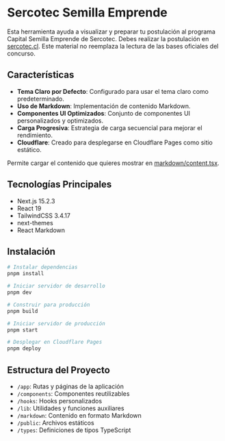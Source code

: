 # Sercotec Semilla Emprende

Esta herramienta ayuda a visualizar y preparar tu postulación al programa Capital Semilla Emprende de Sercotec. Debes realizar la postulación en [sercotec.cl](https://sercotec.cl). Este material no reemplaza la lectura de las bases oficiales del concurso.

## Características

- **Tema Claro por Defecto**: Configurado para usar el tema claro como predeterminado.
- **Uso de Markdown**: Implementación de contenido Markdown.
- **Componentes UI Optimizados**: Conjunto de componentes UI personalizados y optimizados.
- **Carga Progresiva**: Estrategia de carga secuencial para mejorar el rendimiento.
- **Cloudflare**: Creado para desplegarse en Cloudflare Pages como sitio estático.

Permite cargar el contenido que quieres mostrar en [markdown/content.tsx](markdown/content.tsx).

## Tecnologías Principales

- Next.js 15.2.3
- React 19
- TailwindCSS 3.4.17
- next-themes
- React Markdown

## Instalación

```bash
# Instalar dependencias
pnpm install

# Iniciar servidor de desarrollo
pnpm dev

# Construir para producción
pnpm build

# Iniciar servidor de producción
pnpm start

# Desplegar en Cloudflare Pages
pnpm deploy
```

## Estructura del Proyecto

- `/app`: Rutas y páginas de la aplicación
- `/components`: Componentes reutilizables
- `/hooks`: Hooks personalizados
- `/lib`: Utilidades y funciones auxiliares
- `/markdown`: Contenido en formato Markdown
- `/public`: Archivos estáticos
- `/types`: Definiciones de tipos TypeScript
